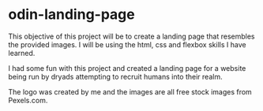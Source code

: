 # odin-landing-page
This objective of this project will be to create a landing page that resembles the provided images. I will be using the html, css and flexbox skills I have learned.

I had some fun with this project and created a landing page for a website being run by dryads attempting to recruit humans into their realm.

The logo was created by me and the images are all free stock images from Pexels.com.